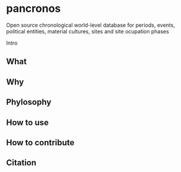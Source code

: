 # pancronos
Open source chronological world-level database for periods, events, political entities, material cultures, sites and site ocupation phases

Intro

## What

## Why

## Phylosophy

## How to use

## How to contribute

## Citation

